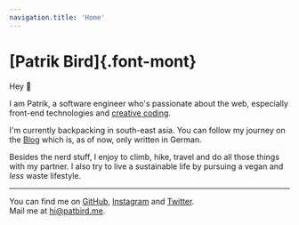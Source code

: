 ```yaml
---
navigation.title: 'Home'
---
```

# [Patrik Bird]{.font-mont}
Hey 👋

I am Patrik, a software engineer who's passionate about the web, especially front-end technologies 
and [creative coding](https://openprocessing.org/).

I'm currently backpacking in south-east asia.
You can follow my journey on the [Blog](/blog) which is, as of now, only written in German.

Besides the nerd stuff, I enjoy to climb, hike, travel and do all those things with my partner.
I also try to live a sustainable life by pursuing a vegan and _less_ waste lifestyle.

---

You can find me on [GitHub](https://github.com/PatrikBird), [Instagram](https://www.instagram.com/patbirdo/) and [Twitter](https://twitter.com/PatBirdMe).
<br>
Mail me at hi@patbird.me.
